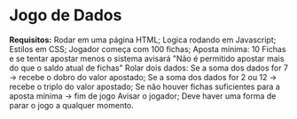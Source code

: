 # Jogo de Dados
**Requisitos:**
Rodar em uma página HTML;
Logica rodando em Javascript;
Estilos em CSS;
Jogador começa com 100 fichas;
Aposta mínima: 10 Fichas e se tentar apostar menos o sistema avisará
"Não é permitido apostar mais do que o saldo atual de fichas"
Rolar dois dados:
Se a soma dos dados for 7 -> recebe o dobro do valor apostado;
Se a soma dos dados for 2 ou 12 -> recebe o triplo do valor apostado;
Se não houver fichas suficientes para a aposta mínima -> fim de jogo
Avisar o jogador;
Deve haver uma forma de parar o jogo a qualquer momento.
